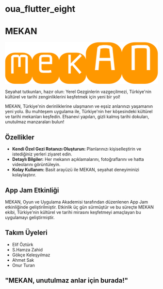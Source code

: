 # oua_flutter_eight

# MEKAN

![MEKAN Logo](assets/svg/mekAN.svg)

Seyahat tutkunları, hazır olun: Yerel Gezginlerin vazgeçilmezi, Türkiye'nin kültürel ve tarihi zenginliklerini keşfetmek için yeni bir yol!

MEKAN, Türkiye'nin derinliklerine ulaşmanın ve eşsiz anlarınızı yaşamanın yeni yolu. Bu muhteşem uygulama ile, Türkiye'nin her köşesindeki kültürel ve tarihi mekanları keşfedin. Efsanevi yapıları, gizli kalmış tarihi dokuları, unutulmaz manzaraları bulun!

## Özellikler

- **Kendi Özel Gezi Rotanızı Oluşturun:** Planlarınızı kişiselleştirin ve istediğiniz yerleri ziyaret edin.
- **Detaylı Bilgiler:** Her mekanın açıklamalarını, fotoğraflarını ve hatta videolarını görüntüleyin.
- **Kolay Kullanım:** Basit arayüzü ile MEKAN, seyahat deneyiminizi kolaylaştırır.

## App Jam Etkinliği

MEKAN, Oyun ve Uygulama Akademisi tarafından düzenlenen App Jam etkinliğinde geliştirilmiştir. Etkinlik üç gün sürmüştür ve bu süreçte MEKAN ekibi, Türkiye'nin kültürel ve tarihi mirasını keşfetmeyi amaçlayan bu uygulamayı geliştirmiştir.

## Takım Üyeleri
- Elif Öztürk
- S.Hamza Zahid
- Gökçe Keleşyılmaz
- Ahmet Sak
- Onur Turan

## "MEKAN, unutulmaz anlar için burada!"

